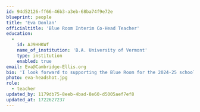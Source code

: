 ```yaml
---
id: 94d52126-ff66-46b3-a3eb-68ba74f9e72e
blueprint: people
title: 'Eva Donlan'
officialtitle: 'Blue Room Interim Co-Head Teacher'
education:
  -
    id: AJ9HHKWf
    name_of_institution: 'B.A. University of Vermont'
    type: institution
    enabled: true
email: Eva@Cambridge-Ellis.org
bio: 'I look forward to supporting the Blue Room for the 2024-25 school year while Liz M. is on maternity leave! Since graduating from college in 2021, I’ve worked with infants, toddlers, and lower preschool; I’m thrilled to dip my toes into the world of upper preschool next year! Nature-based learning is something I value deeply and center in my classroom teaching. In my free time I love to trail run, practice yoga, and read next to my corpulent cat, Mr. Pudding.'
photo: eva-headshot.jpg
role:
  - teacher
updated_by: 1179db75-8eeb-4bad-8e60-d5005aef7ef8
updated_at: 1722627237
---
```

